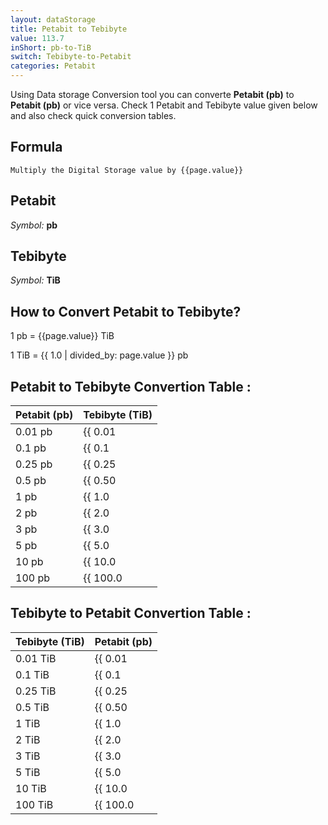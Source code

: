 ```yaml
---
layout: dataStorage
title: Petabit to Tebibyte
value: 113.7
inShort: pb-to-TiB
switch: Tebibyte-to-Petabit
categories: Petabit
---
```


Using Data storage Conversion tool you can converte **Petabit (pb)** to **Petabit (pb)** or vice versa. Check 1 Petabit and Tebibyte value given below and also check quick conversion tables.

## Formula
`Multiply the Digital Storage value by {{page.value}}`

## Petabit
*Symbol:* **pb**

## Tebibyte
*Symbol:* **TiB**

## How to Convert Petabit to Tebibyte?

1 pb = {{page.value}} TiB

1 TiB = {{ 1.0 | divided_by: page.value }} pb


## Petabit to Tebibyte Convertion Table :

| Petabit (pb) | Tebibyte (TiB) |
| ---- | ---- |
| 0.01 pb | {{ 0.01 | times: page.value }} TiB |
| 0.1 pb | {{ 0.1 | times: page.value }} TiB |
| 0.25 pb | {{ 0.25 | times: page.value }} TiB |
| 0.5 pb | {{ 0.50 | times: page.value }} TiB |
| 1 pb | {{ 1.0 | times: page.value }} TiB |
| 2 pb | {{ 2.0 | times: page.value }} TiB |
| 3 pb | {{ 3.0 | times: page.value }} TiB |
| 5 pb | {{ 5.0 | times: page.value }} TiB |
| 10 pb | {{ 10.0 | times: page.value }} TiB |
| 100 pb | {{ 100.0 | times: page.value }} TiB |

## Tebibyte to Petabit Convertion Table :

| Tebibyte (TiB) | Petabit (pb) |
| ---- | ---- |
| 0.01 TiB | {{ 0.01 | divided_by: page.value }} pb |
| 0.1 TiB | {{ 0.1 | divided_by: page.value }} pb |
| 0.25 TiB | {{ 0.25 | divided_by: page.value }} pb |
| 0.5 TiB | {{ 0.50 | divided_by: page.value }} pb |
| 1 TiB | {{ 1.0 | divided_by: page.value }} pb |
| 2 TiB | {{ 2.0 | divided_by: page.value }} pb |
| 3 TiB | {{ 3.0 | divided_by: page.value }} pb |
| 5 TiB | {{ 5.0 | divided_by: page.value }} pb |
| 10 TiB | {{ 10.0 | divided_by: page.value }} pb |
| 100 TiB | {{ 100.0 | divided_by: page.value }} pb |


<script>
document.getElementById('selectInput')[18].selected = true
document.getElementById('selectOutput')[17].selected = true
</script>
